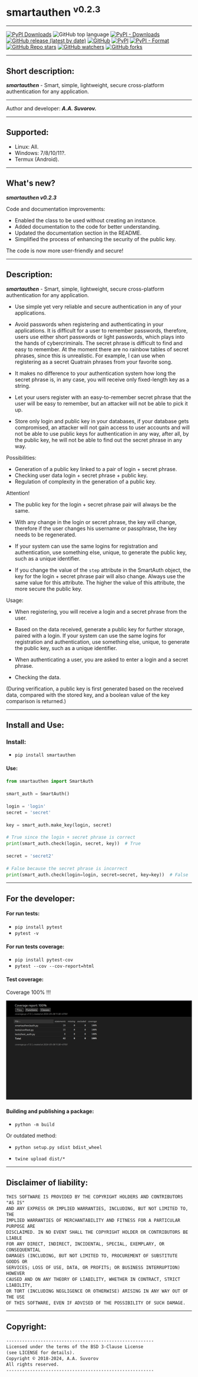 # smartauthen <sup>v0.2.3</sup>

***

[![PyPI Downloads](https://static.pepy.tech/badge/smartauthen)](https://pepy.tech/projects/smartauthen)
![GitHub top language](https://img.shields.io/github/languages/top/smartlegionlab/smartauthen)
[![PyPI - Downloads](https://img.shields.io/pypi/dm/smartauthen?label=pypi%20downloads)](https://pypi.org/project/smartauthen/)
[![GitHub release (latest by date)](https://img.shields.io/github/v/release/smartlegionlab/smartauthen)](https://github.com/smartlegionlab/smartauthen/)
[![GitHub](https://img.shields.io/github/license/smartlegionlab/smartauthen)](https://github.com/smartlegionlab/smartauthen/blob/master/LICENSE)
[![PyPI](https://img.shields.io/pypi/v/smartauthen)](https://pypi.org/project/smartauthen)
[![PyPI - Format](https://img.shields.io/pypi/format/smartauthen)](https://pypi.org/project/smartauthen)
[![GitHub Repo stars](https://img.shields.io/github/stars/smartlegionlab/smartauthen?style=social)](https://github.com/smartlegionlab/smartauthen/)
[![GitHub watchers](https://img.shields.io/github/watchers/smartlegionlab/smartauthen?style=social)](https://github.com/smartlegionlab/smartauthen/)
[![GitHub forks](https://img.shields.io/github/forks/smartlegionlab/smartauthen?style=social)](https://github.com/smartlegionlab/smartauthen/)

***

## Short description:

___smartauthen___ - Smart, simple, lightweight, secure cross-platform authentication for any application.

***

Author and developer: ___A.A. Suvorov.___

***

## Supported:

- Linux: All.
- Windows: 7/8/10/11?.
- Termux (Android).

***

## What's new?

___smartauthen v0.2.3___

Code and documentation improvements:

- Enabled the class to be used without creating an instance.
- Added documentation to the code for better understanding.
- Updated the documentation section in the README.
- Simplified the process of enhancing the security of the public key.

The code is now more user-friendly and secure!


***

## Description:

___smartauthen___ - Smart, simple, lightweight, secure cross-platform authentication for any application.

- Use simple yet very reliable and secure authentication in any of your applications.


- Avoid passwords when registering and authenticating in your applications. It is difficult for a user to remember passwords,
therefore, users use either short passwords or light passwords, which plays into the hands of cybercriminals.
The secret phrase is difficult to find and easy to remember. At the moment there are no rainbow tables of secret phrases,
since this is unrealistic. For example, I can use when registering as a secret
Quatrain phrases from your favorite song. 


- It makes no difference to your authentication system how long the secret phrase is, in any case, you will receive only
fixed-length key as a string. 


- Let your users register with an easy-to-remember secret phrase that the user
will be easy to remember, but an attacker will not be able to pick it up.


- Store only login and public key in your databases,
if your database gets compromised,
an attacker will not gain access to user accounts
and will not be able to use public keys for authentication in any way,
after all, by the public key, he will not be able to find out the secret phrase in any way. 

Possibilities: 

- Generation of a public key linked to a pair of login + secret phrase.
- Checking user data login + secret phrase + public key.
- Regulation of complexity in the generation of a public key.

Attention! 

- The public key for the login + secret phrase pair will always be the same.


- With any change in the login or secret phrase, the key will change, therefore
if the user changes his username or passphrase, the key needs to be regenerated.


- If your system can use the same logins for registration and authentication,
use something else, unique, to generate the public key, such as a unique identifier.


- If you change the value of the `step` attribute in the SmartAuth object, the key for the login + secret phrase pair will also change. 
Always use the same value for this attribute. The higher the value of this attribute, the more secure the public key. 


Usage:

- When registering, you will receive a login and a secret phrase from the user.


- Based on the data received, generate a public key for further storage, paired with a login.
If your system can use the same logins for registration and authentication,
use something else, unique, to generate the public key, such as a unique identifier. 


- When authenticating a user, you are asked to enter a login and a secret phrase.


- Checking the data. 


(During verification, a public key is first generated based on the received data, 
compared with the stored key, and a boolean value of the key comparison is returned.) 

***

## Install and Use:

### Install:

- `pip install smartauthen`

#### Use:

```python
from smartauthen import SmartAuth

smart_auth = SmartAuth()

login = 'login'
secret = 'secret'

key = smart_auth.make_key(login, secret)

# True since the login + secret phrase is correct
print(smart_auth.check(login, secret, key))  # True

secret = 'secret2'

# False because the secret phrase is incorrect
print(smart_auth.check(login=login, secret=secret, key=key))  # False

```

***

## For the developer:


#### For run tests:

- `pip install pytest`
- `pytest -v`

#### For run tests coverage:

- `pip install pytest-cov`
- `pytest --cov --cov-report=html`

#### Test coverage:

Coverage 100% !!!

![coverage img](https://github.com/smartlegionlab/smartauth/raw/master/data/images/smartauthen.png)

#### Building and publishing a package:

- `python -m build`

Or outdated method:

- `python setup.py sdist bdist_wheel`

- `twine upload dist/*`


***

## Disclaimer of liability:

    THIS SOFTWARE IS PROVIDED BY THE COPYRIGHT HOLDERS AND CONTRIBUTORS "AS IS"
    AND ANY EXPRESS OR IMPLIED WARRANTIES, INCLUDING, BUT NOT LIMITED TO, THE
    IMPLIED WARRANTIES OF MERCHANTABILITY AND FITNESS FOR A PARTICULAR PURPOSE ARE
    DISCLAIMED. IN NO EVENT SHALL THE COPYRIGHT HOLDER OR CONTRIBUTORS BE LIABLE
    FOR ANY DIRECT, INDIRECT, INCIDENTAL, SPECIAL, EXEMPLARY, OR CONSEQUENTIAL
    DAMAGES (INCLUDING, BUT NOT LIMITED TO, PROCUREMENT OF SUBSTITUTE GOODS OR
    SERVICES; LOSS OF USE, DATA, OR PROFITS; OR BUSINESS INTERRUPTION) HOWEVER
    CAUSED AND ON ANY THEORY OF LIABILITY, WHETHER IN CONTRACT, STRICT LIABILITY,
    OR TORT (INCLUDING NEGLIGENCE OR OTHERWISE) ARISING IN ANY WAY OUT OF THE USE
    OF THIS SOFTWARE, EVEN IF ADVISED OF THE POSSIBILITY OF SUCH DAMAGE.

***

## Copyright:
    --------------------------------------------------------
    Licensed under the terms of the BSD 3-Clause License
    (see LICENSE for details).
    Copyright © 2018-2024, A.A. Suvorov
    All rights reserved.
    --------------------------------------------------------
